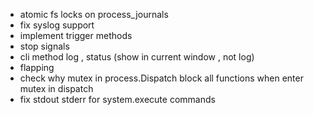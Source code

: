 + atomic fs locks on process_journals
+ fix syslog support
+ implement trigger methods
+ stop signals
+ cli method log , status (show in current window , not log)
+ flapping
+ check why mutex in process.Dispatch block all functions when enter mutex in dispatch
+ fix stdout stderr for system.execute commands